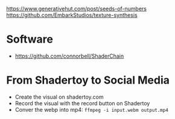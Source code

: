 https://www.generativehut.com/post/seeds-of-numbers
https://github.com/EmbarkStudios/texture-synthesis



# Software

* https://github.com/connorbell/ShaderChain



# From Shadertoy to Social Media

* Create the visual on shadertoy.com
* Record the visual with the record button on Shadertoy
* Conver the webp into mp4: `ffmpeg -i input.webm output.mp4`
